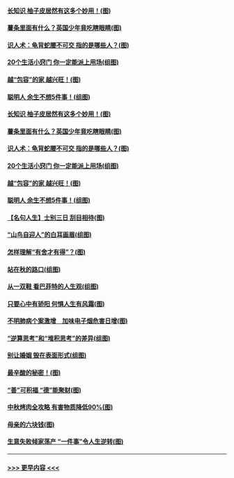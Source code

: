 #### [长知识 柚子皮居然有这多个妙用！(图)](../pages/p8/907425.md?t=09172122) 
#### [薯条里面有什么？英国少年竟吃瞎眼睛(图)](../pages/p8/907381.md?t=09172122) 
#### [识人术：龟背蛇腰不可交 指的是哪些人？(图)](../pages/p8/907503.md?t=09172122) 
#### [20个生活小窍门 你一定能派上用场(组图)](../pages/p8/907510.md?t=09172122) 
#### [越“包容”的家 越兴旺！(图)](../pages/p8/907328.md?t=09172122) 
#### [聪明人 余生不想5件事！(组图)](../pages/p8/907364.md?t=09172122) 
#### [长知识 柚子皮居然有这多个妙用！(图)](../pages/p8/907425.md?t=09172122) 
#### [薯条里面有什么？英国少年竟吃瞎眼睛(图)](../pages/p8/907381.md?t=09172122) 
#### [识人术：龟背蛇腰不可交 指的是哪些人？(图)](../pages/p8/907503.md?t=09172122) 
#### [20个生活小窍门 你一定能派上用场(组图)](../pages/p8/907510.md?t=09172122) 
#### [越“包容”的家 越兴旺！(图)](../pages/p8/907328.md?t=09172122) 
#### [聪明人 余生不想5件事！(组图)](../pages/p8/907364.md?t=09172122) 
#### [【名句人生】士别三日 刮目相待(图)](../pages/p8/906988.md?t=09172122) 
#### [“山鸟自迎人”的白耳画眉(组图)](../pages/p8/907332.md?t=09172122) 
#### [怎样理解“有舍才有得”？(图)](../pages/p8/906872.md?t=09172122) 
#### [站在秋的路口(组图)](../pages/p8/906914.md?t=09172122) 
#### [从一双鞋 看巴菲特的人生观(组图)](../pages/p8/907311.md?t=09172122) 
#### [只要心中有骄阳 何惧人生有风霜(图)](../pages/p8/907320.md?t=09172122) 
#### [不明肺病个案激增　加味电子烟危害日增(图)](../pages/p8/907307.md?t=09172122) 
#### [“逆算思考”和“堆积思考”的差异(组图)](../pages/p8/907229.md?t=09172122) 
#### [别让婚姻 毁在表面形式(组图)](../pages/p8/907118.md?t=09172122) 
#### [最辛酸的秘密！(图)](../pages/p8/906327.md?t=09172122) 
#### [“善”可积福 “德”能聚财(图)](../pages/p8/906906.md?t=09172122) 
#### [中秋烤肉全攻略 有害物质降低90%(图)](../pages/p8/907227.md?t=09172122) 
#### [母亲的六块钱(图)](../pages/p8/907107.md?t=09172122) 
#### [生意失败倾家荡产 “一件事”令人生逆转(图)](../pages/p8/907101.md?t=09172122) 

----
#### [ >>> 更早内容 <<< ](../indexes/p8-earlier.md)
